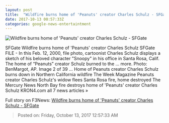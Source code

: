 ```yaml
---
layout: post
title:  "Wildfire burns home of 'Peanuts' creator Charles Schulz - SFGate"
date: 2017-10-13 00:57:33Z
categories: google-news-entertaintment
---
```


![Wildfire burns home of 'Peanuts' creator Charles Schulz - SFGate](http://ww1.hdnux.com/photos/66/54/40/14338108/3/rawImage.jpg)

SFGate Wildfire burns home of 'Peanuts' creator Charles Schulz SFGate FILE - In this Feb. 12, 2000, file photo, cartoonist Charles Schulz displays a sketch of his beloved character "Snoopy" in his office in Santa Rosa, Calif. The home of “Peanuts” creator Schulz burned to the ... more. Photo: BenMargot, AP. Image 2 of 39 ... Home of Peanuts creator Charles Schulz burns down in Northern California wildfire The Week Magazine Peanuts creator Charles Schulz's widow flees Santa Rosa fire, home destroyed The Mercury News North Bay fire destroys home of 'Peanuts' creator Charles Schulz KRON4.com all 7 news articles »


Full story on F3News: [Wildfire burns home of 'Peanuts' creator Charles Schulz - SFGate](http://www.f3nws.com/n/GZ2suB)

> Posted on: Friday, October 13, 2017 12:57:33 AM
